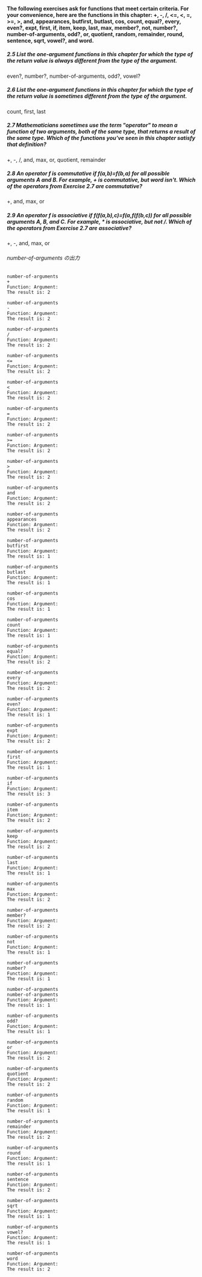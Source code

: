 #### The following exercises ask for functions that meet certain criteria. For your convenience, here are the functions in this chapter: +, -, /, <=, <, =, >=, >, and, appearances, butfirst, butlast, cos, count, equal?, every, even?, expt, first, if, item, keep, last, max, member?, not, number?, number-of-arguments, odd?, or, quotient, random, remainder, round, sentence, sqrt, vowel?, and word.

##### 2.5   List the one-argument functions in this chapter for which the type of the return value is always different from the type of the argument.
even?, number?, number-of-arguments, odd?, vowel?

##### 2.6   List the one-argument functions in this chapter for which the type of the return value is sometimes different from the type of the argument.
count, first, last

##### 2.7   Mathematicians sometimes use the term "operator" to mean a function of two arguments, both of the same type, that returns a result of the same type. Which of the functions you've seen in this chapter satisfy that definition?
+, -, /, and, max, or, quotient, remainder

##### 2.8  An operator f is commutative if f(a,b)=f(b,a) for all possible arguments A and B. For example, + is commutative, but word isn't. Which of the operators from Exercise 2.7 are commutative?
+, and, max, or

##### 2.9  An operator f is associative if f(f(a,b),c)=f(a,f(f(b,c)) for all possible arguments A, B, and C. For example, * is associative, but not /. Which of the operators from Exercise 2.7 are associative?
+, -, and, max, or

###### number-of-arguments の出力
````
number-of-arguments
+
Function: Argument: 
The result is: 2

number-of-arguments
-
Function: Argument: 
The result is: 2

number-of-arguments
/
Function: Argument: 
The result is: 2

number-of-arguments
<=
Function: Argument: 
The result is: 2

number-of-arguments
<
Function: Argument: 
The result is: 2

number-of-arguments
=
Function: Argument: 
The result is: 2

number-of-arguments
>=
Function: Argument: 
The result is: 2

number-of-arguments
>
Function: Argument: 
The result is: 2

number-of-arguments
and
Function: Argument: 
The result is: 2

number-of-arguments
appearances
Function: Argument: 
The result is: 2

number-of-arguments
butfirst
Function: Argument: 
The result is: 1

number-of-arguments
butlast
Function: Argument: 
The result is: 1

number-of-arguments
cos
Function: Argument: 
The result is: 1

number-of-arguments
count
Function: Argument: 
The result is: 1

number-of-arguments
equal?
Function: Argument: 
The result is: 2

number-of-arguments
every
Function: Argument: 
The result is: 2

number-of-arguments
even?
Function: Argument: 
The result is: 1

number-of-arguments
expt
Function: Argument: 
The result is: 2

number-of-arguments
first
Function: Argument: 
The result is: 1

number-of-arguments
if
Function: Argument: 
The result is: 3

number-of-arguments
item
Function: Argument: 
The result is: 2

number-of-arguments
keep
Function: Argument: 
The result is: 2

number-of-arguments
last
Function: Argument: 
The result is: 1

number-of-arguments
max
Function: Argument: 
The result is: 2

number-of-arguments
member?
Function: Argument: 
The result is: 2

number-of-arguments
not
Function: Argument: 
The result is: 1

number-of-arguments
number?
Function: Argument: 
The result is: 1

number-of-arguments
number-of-arguments
Function: Argument: 
The result is: 1

number-of-arguments
odd?
Function: Argument: 
The result is: 1

number-of-arguments
or
Function: Argument: 
The result is: 2

number-of-arguments
quotient
Function: Argument: 
The result is: 2

number-of-arguments
random
Function: Argument: 
The result is: 1

number-of-arguments
remainder
Function: Argument: 
The result is: 2

number-of-arguments
round
Function: Argument: 
The result is: 1

number-of-arguments
sentence
Function: Argument: 
The result is: 2

number-of-arguments
sqrt
Function: Argument: 
The result is: 1

number-of-arguments
vowel?
Function: Argument: 
The result is: 1

number-of-arguments
word
Function: Argument: 
The result is: 2
````
